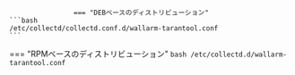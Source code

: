 					=== "DEBベースのディストリビューション"
    ```bash
    /etc/collectd/collectd.conf.d/wallarm-tarantool.conf
    ```
=== "RPMベースのディストリビューション"
    ```bash
    /etc/collectd.d/wallarm-tarantool.conf
    ```
